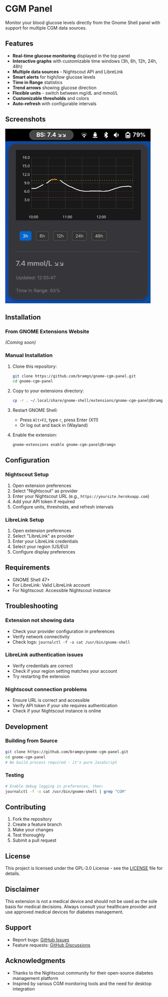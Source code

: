 # CGM Panel

Monitor your blood glucose levels directly from the Gnome Shell panel with support for multiple CGM data sources.

## Features

- **Real-time glucose monitoring** displayed in the top panel
- **Interactive graphs** with customizable time windows (3h, 6h, 12h, 24h, 48h)
- **Multiple data sources** - Nightscout API and LibreLink
- **Smart alerts** for high/low glucose levels
- **Time in Range** statistics
- **Trend arrows** showing glucose direction
- **Flexible units** - switch between mg/dL and mmol/L
- **Customizable thresholds** and colors
- **Auto-refresh** with configurable intervals

## Screenshots

![Graph Popup](screenshots/popup.png)

## Installation

### From GNOME Extensions Website
*(Coming soon)*

### Manual Installation
1. Clone this repository:
   ```bash
   git clone https://github.com/bramgn/gnome-cgm-panel.git
   cd gnome-cgm-panel
   ```

2. Copy to your extensions directory:
   ```bash
   cp -r . ~/.local/share/gnome-shell/extensions/gnome-cgm-panel@bramgn/
   ```

3. Restart GNOME Shell:
   - Press `Alt+F2`, type `r`, press Enter (X11)
   - Or log out and back in (Wayland)

4. Enable the extension:
   ```bash
   gnome-extensions enable gnome-cgm-panel@bramgn
   ```

## Configuration

### Nightscout Setup
1. Open extension preferences
2. Select "Nightscout" as provider
3. Enter your Nightscout URL (e.g., `https://yoursite.herokuapp.com`)
4. Add your API token if required
5. Configure units, thresholds, and refresh intervals

### LibreLink Setup
1. Open extension preferences
2. Select "LibreLink" as provider
3. Enter your LibreLink credentials
4. Select your region (US/EU)
5. Configure display preferences

## Requirements

- GNOME Shell 47+
- For LibreLink: Valid LibreLink account
- For Nightscout: Accessible Nightscout instance

## Troubleshooting

### Extension not showing data
- Check your provider configuration in preferences
- Verify network connectivity
- Check logs: `journalctl -f -o cat /usr/bin/gnome-shell`

### LibreLink authentication issues
- Verify credentials are correct
- Check if your region setting matches your account
- Try restarting the extension

### Nightscout connection problems
- Ensure URL is correct and accessible
- Verify API token if your site requires authentication
- Check if your Nightscout instance is online

## Development

### Building from Source
```bash
git clone https://github.com/bramgn/gnome-cgm-panel.git
cd gnome-cgm-panel
# No build process required - it's pure JavaScript
```

### Testing
```bash
# Enable debug logging in preferences, then:
journalctl -f -o cat /usr/bin/gnome-shell | grep "CGM"
```

## Contributing

1. Fork the repository
2. Create a feature branch
3. Make your changes
4. Test thoroughly
5. Submit a pull request

## License

This project is licensed under the GPL-3.0 License - see the [LICENSE](LICENSE) file for details.

## Disclaimer

This extension is not a medical device and should not be used as the sole basis for medical decisions. Always consult your healthcare provider and use approved medical devices for diabetes management.

## Support

- Report bugs: [GitHub Issues](https://github.com/bramgn/gnome-cgm-panel/issues)
- Feature requests: [GitHub Discussions](https://github.com/bramgn/gnome-cgm-panel/discussions)

## Acknowledgments

- Thanks to the Nightscout community for their open-source diabetes management platform
- Inspired by various CGM monitoring tools and the need for desktop integration
